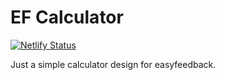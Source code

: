 # EF Calculator

[![Netlify Status](https://api.netlify.com/api/v1/badges/25bf01ec-16b4-4457-8554-b843fcefc926/deploy-status)](https://app.netlify.com/sites/ef-calc/deploys)

Just a simple calculator design for easyfeedback.
